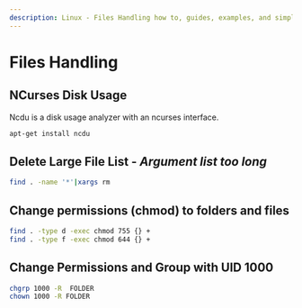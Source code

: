 ```yaml
---
description: Linux - Files Handling how to, guides, examples, and simple usage
---
```


# Files Handling

## NCurses Disk Usage

Ncdu is a disk usage analyzer with an ncurses interface.

```bash
apt-get install ncdu
```

## Delete Large File List - _Argument list too long_

```bash
find . -name '*'|xargs rm
```

## Change permissions (chmod) to folders and files

```bash
find . -type d -exec chmod 755 {} +
find . -type f -exec chmod 644 {} +
```

## Change Permissions and Group with UID 1000

```bash
chgrp 1000 -R  FOLDER
chown 1000 -R FOLDER
```
